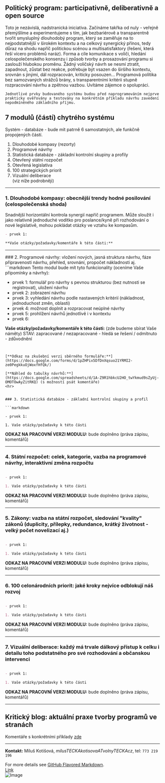 ## Politický program: participativně, deliberativně a open source

Toto je nezávislá, nadstranická iniciativa. Začínáme takřka od nuly - veřejně přemýšlíme a experimentujeme s tím, jak bezbariérově a transparentně tvořit smysluplný dlouhodobý program, který se zaměřuje na to nejpodstatnější v širokém kontextu a na celkový synergický přínos, tedy důraz na shodu napříč politickou scénou a multisatisfaktory (řešení, která řeší vícero problémů naráz). Forma a cíle komunikace s voliči, hledání celospolečenského konsenzu i způsob tvorby a prosazování programu si zaslouží hlubokou proměnu. Žádný voličský návrh se nesmí ztratit, zapadnout, zůstat bez reakce, potřebuje být vsazen do širšího kontextu, srovnán s jinými, dál rozpracován, kriticky posouzen... Programová politika bez samozvaných strážců brány, s transparentními kritérii stupně rozpracování návrhu a zpětnou vazbou. Uvítáme zájemce o spolupráci.

`Jednotlivé prvky budovaného systému budou před naprogramováním nejprve prakticky ověřovány a testovány na konkrétním příkladu návrhu zavedení nepodmíněného základního příjmu.`


## 7 modulů (částí) chytrého systému 

Systém - databáze - bude mít patrně 6 samostatných, ale funkčně propojených částí.

1. Dlouhodobé kompasy (rezorty) <br>
2. Programové návrhy <br>
3. Statistická databáze - základní kontrolní skupiny a profily<br>
4. Otevřený státní rozpočet<br>
5. Otevřená legislativa<br>
6. 100 strategických priorit<br>
7. Vizuální deliberace <br>
(viz níže podrobněji)
<hr>


### 1. Dlouhodobé kompasy: obecnější trendy hodné posilování (celospolečenská shoda)
Snadnější horizontální kontrola synergií napříč programem. Může sloužit i jako relativně jednoduché vodítko pro poslance/kyně při rozhodování o nové legislativě, mohou pokládat otázky ve vztahu ke kompasům.
```markdown
- prvek 1:

**Vaše otázky/požadavky/komentáře k této části:** 
```
<hr>
### 2. Programové návrhy: vložení nových, jasná struktura návrhu, fáze připravenosti návrhu, přehled, srovnání, propočet nákladnosti aj.
```markdown
Tento modul bude mít tyto funkcionality (oceníme Vaše připomínky a návrhy):

- prvek 1: formulář pro návrhy s pevnou strukturou (bez nutnosti se registrovat), uložení návrhu
- prvek 2: zobrazení návrhu
- prvek 3: vyhledání návrhu podle nastavených kritérií (nákladnost, jednoduchost změn, oblasti)
- prvek 4: možnost doplnit a rozpracovat neúplné návrhy
- prvek 5: prohlížení návrhů jednotlivě i v kontextu
- prvek 6:

**Vaše otázky/požadavky/komentáře k této části:** 
(zde budeme sbírat Vaše náměty) 
STAV: zapracované / nezapracované - hledá se řešení / odmítnuto - zdůvodnění


```


[**Odkaz na zkušební verzi sběrného formuláře:**](https://docs.google.com/forms/d/1pZHPix5DfDnXqsuo21YRMI2-ze0PegkkuOjWoxfHfQk/) 

[**Náhled do tabulky návrhů:**](https://docs.google.com/spreadsheets/d/1A-Z9R1hbkcU2HO_twYkmud9sZyUj-OMOTOwAyZitRKQ) (s možností psát komentáře)
<hr>


### 3. Statistická databáze - základní kontrolní skupiny a profil

```markdown

- prvek 1:

1. Vaše otázky/požadavky k této části

```

**ODKAZ NA PRACOVNÍ VERZI MODULU:** bude doplněno (práva zápisu, komentářů)
<hr>

### 4. Státní rozpočet: celek, kategorie, vazba na programové návrhy, interaktivní změna rozpočtu

```markdown

- prvek 1:

1. Vaše otázky/požadavky k této části

```

**ODKAZ NA PRACOVNÍ VERZI MODULU:** bude doplněno (práva zápisu, komentářů)
<hr>

### 5. Zákony: vazba na státní rozpočet, sledování "kvality" zákonů (duplicity, přílepky, redundance, krátký životnost - velký počet novelizací aj.)
```markdown

- prvek 1:

1. Vaše otázky/požadavky k této části


```
**ODKAZ NA PRACOVNÍ VERZI MODULU:** bude doplněno (práva zápisu, komentářů)
<hr>

### 6. 100 celonárodních priorit: jaké kroky nejvíce odblokují náš rozvoj
```markdown

- prvek 1:

1. Vaše otázky/požadavky k této části

```

**ODKAZ NA PRACOVNÍ VERZI MODULU:** bude doplněno (práva zápisu, komentářů)
<hr>

### 7. Vizuální deliberace: každý má trvale dálkový přístup k celku i detailu toho podstatného pro své rozhodování a občanskou intervenci
```markdown

- prvek 1:

1. Vaše otázky/požadavky k této části

```

**ODKAZ NA PRACOVNÍ VERZI MODULU:** bude doplněno (práva zápisu, komentářů)
<hr>

<h2 style="color: silver-chalice"> Kritický blog: aktuální praxe tvorby programů ve stranách</h2>

Komentáře s konkrétními příklady [zde](/otazky/program/blob/gh-pages/blog/)

<hr>

**Kontakt:** Miluš Kotišová, _milusTECKAkotisovaATvolnyTECKAcz_, tel: `773 219 196`


For more details see [GitHub Flavored Markdown](https://guides.github.com/features/mastering-markdown/). <br>
[Link](url) <br>
![Image](src)

